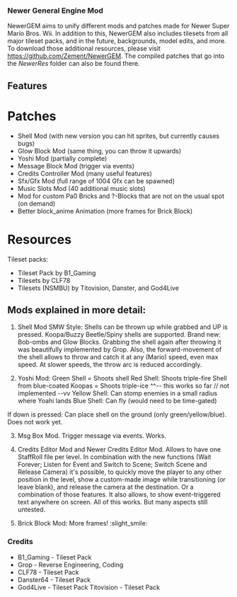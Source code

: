 ### Newer General Engine Mod ###
NewerGEM aims to unify different mods and patches made for Newer Super Mario Bros. Wii.
In addition to this, NewerGEM also includes tilesets from all major tileset packs, and in the future, backgrounds, model edits, and more.
To download those additional resources, please visit https://github.com/Zement/NewerGEM.
The compiled patches that go into the *NewerRes* folder can also be found there.

## Features ##

# Patches #
- Shell Mod (with new version you can hit sprites, but currently causes bugs)
- Glow Block Mod (same thing, you can throw it upwards)
- Yoshi Mod (partially complete)
- Message Block Mod (trigger via events)
- Credits Controller Mod (many useful features)
- Sfx/Gfx Mod (full range of 1004 Gfx can be spawned)
- Music Slots Mod (40 additional music slots)
- Mod for custom Pa0 Bricks and ?-Blocks that are not on the usual spot (on demand)
- Better block_anime Animation (more frames for Brick Block)
# Resources #
Tileset packs:
- Tileset Pack by B1_Gaming
- Tilesets by CLF78
- Tilesets (NSMBU) by Titovision, Danster, and God4Live


## Mods explained in more detail: ##
1) Shell Mod SMW Style:
Shells can be thrown up while grabbed and UP is pressed. Koopa/Buzzy Beetle/Spiny shells are supported. Brand new: Bob-ombs and Glow Blocks.
Grabbing the shell again after throwing it was beautifully implemented by Grop. Also, the forward-movement of the shell allows to throw and catch it at any (Mario) speed, even max speed. At slower speeds, the throw arc is reduced accordingly.

2) Yoshi Mod:
Green Shell = Shoots shell
Red Shell: Shoots triple-fire
Shell from blue-coated Koopas = Shoots triple-ice
^^-- this works so far // not implemented --vv
Yellow Shell: Can stomp enemies in a small radius where Yoahi lands
Blue Shell: Can fly (would need to be time-gated)

If down is pressed: Can place shell on the ground (only green/yellow/blue). Does not work yet.

3) Msg Box Mod. Trigger message via events. Works.

4) Credits Editor Mod and Newer Credits Editor Mod. Allows to have one StaffRoll file per level. In combination with the new functions (Wait Forever; Listen for Event and Switch to Scene; Switch Scene and Release Camera) it's possible, to quickly move the player to any other position in the level, show a custom-made image while transitioning (or leave blank), and release the camera at the destination. Or a combination of those features.
It also allows, to show event-triggered text anywhere on screen.
All of this works. But many aspects still untested.

5) Brick Block Mod: More frames! :slight_smile:


### Credits ###

- B1_Gaming - Tileset Pack
- Grop - Reverse Engineering, Coding
- CLF78 - Tileset Pack
- Danster64 - Tileset Pack
- God4Live - Tileset Pack
Titovision - Tileset Pack
